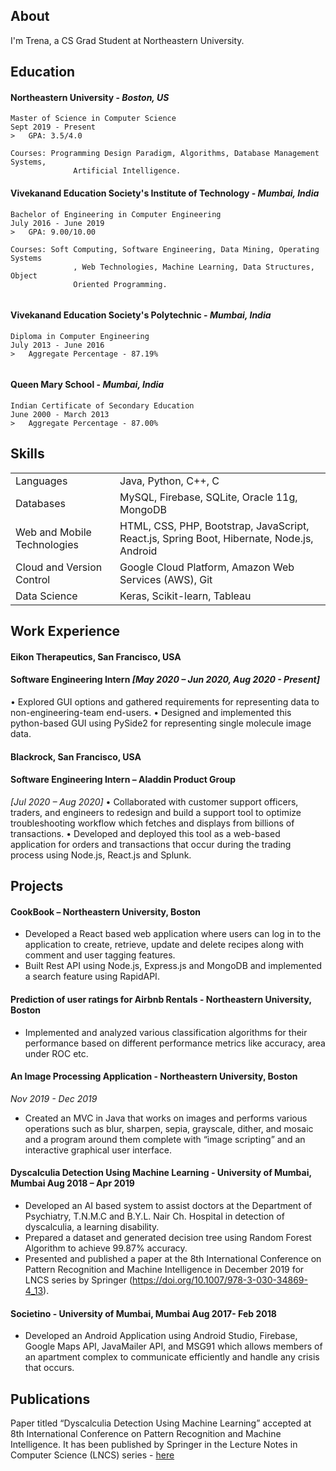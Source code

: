 ## About

I'm Trena, a CS Grad Student at Northeastern University.


## Education

#### **Northeastern University** - _Boston, US_ 

```
Master of Science in Computer Science                                          Sept 2019 - Present 
>   GPA: 3.5/4.0

Courses: Programming Design Paradigm, Algorithms, Database Management Systems,
              Artificial Intelligence.                                                             
```
#### **Vivekanand Education Society's Institute of Technology** - _Mumbai, India_

```
Bachelor of Engineering in Computer Engineering                         July 2016 - June 2019 
>   GPA: 9.00/10.00

Courses: Soft Computing, Software Engineering, Data Mining, Operating Systems
              , Web Technologies, Machine Learning, Data Structures, Object 
              Oriented Programming.
                                                             
```

#### **Vivekanand Education Society's Polytechnic** - _Mumbai, India_

```
Diploma in Computer Engineering                                                  July 2013 - June 2016
>   Aggregate Percentage - 87.19%
                                                           
```

#### **Queen Mary School** - _Mumbai, India_

```
Indian Certificate of Secondary Education                                   June 2000 - March 2013
>   Aggregate Percentage - 87.00%

```

## Skills

|     |   | 
|:-------------|:------------------|
| Languages    | Java, Python, C++, C |
| Databases   |MySQL, Firebase, SQLite, Oracle 11g, MongoDB   |
| Web and Mobile Technologies           | HTML, CSS, PHP, Bootstrap, JavaScript, React.js, Spring Boot, Hibernate, Node.js, Android     |
| Cloud and Version Control | Google Cloud Platform, Amazon Web Services (AWS), Git |
|Data Science|Keras, Scikit-learn, Tableau|



## Work Experience

#### Eikon Therapeutics, San Francisco, USA                                                                 
#### Software Engineering Intern                                                                                     _[May 2020 – Jun 2020, Aug 2020 - Present]_
•	Explored GUI options and gathered requirements for representing data to non-engineering-team end-users.
•	Designed and implemented this python-based GUI using PySide2 for representing single molecule image data.

#### Blackrock, San Francisco, USA 
#### Software Engineering Intern – Aladdin Product Group  
_[Jul 2020 – Aug 2020]_
•	Collaborated with customer support officers, traders, and engineers to redesign and build a support tool to optimize troubleshooting workflow which fetches and displays from billions of transactions.
•	Developed and deployed this tool as a web-based application for orders and transactions that occur during the trading process using Node.js, React.js and Splunk. 

## Projects


#### **CookBook – Northeastern University, Boston**                                                                                               
*   Developed a React based web application where users can log in to the application to create, retrieve, update and delete
recipes along with comment and user tagging features.
*   Built Rest API using Node.js, Express.js and MongoDB and implemented a search feature using RapidAPI.

#### **Prediction of user ratings for Airbnb Rentals - Northeastern University, Boston**                                     
*   Implemented and analyzed various classification algorithms for their performance based on different performance metrics like accuracy, area under ROC etc. 

#### **An Image Processing Application - Northeastern University, Boston**
_Nov 2019 - Dec 2019_
*   Created an MVC in Java that works on images and performs various operations such as blur, sharpen, sepia, grayscale, dither, and mosaic and a program around them complete with “image scripting” and an interactive graphical user interface.

#### **Dyscalculia Detection Using Machine Learning - University of Mumbai, Mumbai**                                      Aug 2018 – Apr 2019
*   Developed an AI based system to assist doctors at the Department of Psychiatry, T.N.M.C and B.Y.L. Nair Ch. Hospital in detection of dyscalculia, a learning disability.
*   Prepared a dataset and generated decision tree using Random Forest Algorithm to achieve 99.87% accuracy.
*   Presented and published a paper at the 8th International Conference on Pattern Recognition and Machine Intelligence in December 2019 for LNCS series by Springer (https://doi.org/10.1007/978-3-030-34869-4_13).

#### **Societino - University of Mumbai, Mumbai**                                                                                                           Aug 2017- Feb 2018
*   Developed an Android Application using Android Studio, Firebase, Google Maps API, JavaMailer API, and MSG91 which allows members of an apartment complex to communicate efficiently and handle any crisis that occurs.


## Publications

Paper titled “Dyscalculia Detection Using Machine Learning” accepted at 8th International Conference on Pattern Recognition and
Machine Intelligence. It has been published by Springer in the Lecture Notes in Computer Science (LNCS) series -
[here](https://doi.org/10.1007/978-3-030-34869-4_13)
